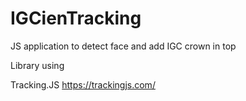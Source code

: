 IGCienTracking
==============
JS application to detect face and add IGC crown in top

Library using

Tracking.JS https://trackingjs.com/
